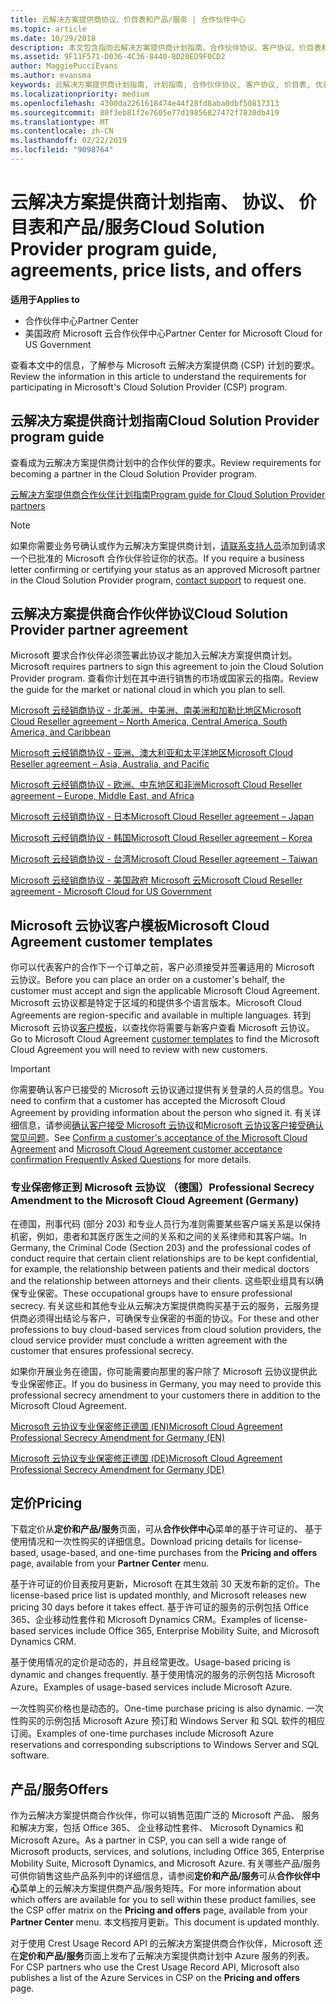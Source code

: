 ```yaml
---
title: 云解决方案提供商协议、价目表和产品/服务 | 合作伙伴中心
ms.topic: article
ms.date: 10/29/2018
description: 本文包含指向云解决方案提供商计划指南、合作伙伴协议、客户协议、价目表和产品/服务的链接。
ms.assetid: 9F11F571-D036-4C36-8440-8D20ED9F0CD2
author: MaggiePucciEvans
ms.author: evansma
keywords: 云解决方案提供商计划指南, 计划指南, 合作伙伴协议, 客户协议, 价目表, 优惠
ms.localizationpriority: medium
ms.openlocfilehash: 4300da2261618474e44f28fd8aba0dbf50817313
ms.sourcegitcommit: 80f3eb81f2e7605e77d19856827472f7830db419
ms.translationtype: MT
ms.contentlocale: zh-CN
ms.lasthandoff: 02/22/2019
ms.locfileid: "9098764"
---
```

# <a name="cloud-solution-provider-program-guide-agreements-price-lists-and-offers"></a><span data-ttu-id="3b754-104">云解决方案提供商计划指南、 协议、 价目表和产品/服务</span><span class="sxs-lookup"><span data-stu-id="3b754-104">Cloud Solution Provider program guide, agreements, price lists, and offers</span></span>

**<span data-ttu-id="3b754-105">适用于</span><span class="sxs-lookup"><span data-stu-id="3b754-105">Applies to</span></span>**

-  <span data-ttu-id="3b754-106">合作伙伴中心</span><span class="sxs-lookup"><span data-stu-id="3b754-106">Partner Center</span></span>
-  <span data-ttu-id="3b754-107">美国政府 Microsoft 云合作伙伴中心</span><span class="sxs-lookup"><span data-stu-id="3b754-107">Partner Center for Microsoft Cloud for US Government</span></span>


<span data-ttu-id="3b754-108">查看本文中的信息，了解参与 Microsoft 云解决方案提供商 (CSP) 计划的要求。</span><span class="sxs-lookup"><span data-stu-id="3b754-108">Review the information in this article to understand the requirements for participating in Microsoft's Cloud Solution Provider (CSP) program.</span></span> 

## <a name="cloud-solution-provider-program-guide"></a><span data-ttu-id="3b754-109">云解决方案提供商计划指南</span><span class="sxs-lookup"><span data-stu-id="3b754-109">Cloud Solution Provider program guide</span></span>

<span data-ttu-id="3b754-110">查看成为云解决方案提供商计划中的合作伙伴的要求。</span><span class="sxs-lookup"><span data-stu-id="3b754-110">Review requirements for becoming a partner in the Cloud Solution Provider program.</span></span>

[<span data-ttu-id="3b754-111">云解决方案提供商合作伙伴计划指南</span><span class="sxs-lookup"><span data-stu-id="3b754-111">Program guide for Cloud Solution Provider partners</span></span>](https://go.microsoft.com/fwlink/p/?LinkId=617100)

>[!Note]
><span data-ttu-id="3b754-112">如果你需要业务号确认或作为云解决方案提供商计划，[请联系支持人员](https://partner.microsoft.com/pcv/servicerequests/create)添加到请求一个已批准的 Microsoft 合作伙伴验证你的状态。</span><span class="sxs-lookup"><span data-stu-id="3b754-112">If you require a business letter confirming or certifying your status as an approved Microsoft partner in the Cloud Solution Provider program, [contact support](https://partner.microsoft.com/pcv/servicerequests/create) to request one.</span></span>

## <a name="cloud-solution-provider-partner-agreement"></a><span data-ttu-id="3b754-113">云解决方案提供商合作伙伴协议</span><span class="sxs-lookup"><span data-stu-id="3b754-113">Cloud Solution Provider partner agreement</span></span>

<span data-ttu-id="3b754-114">Microsoft 要求合作伙伴必须签署此协议才能加入云解决方案提供商计划。</span><span class="sxs-lookup"><span data-stu-id="3b754-114">Microsoft requires partners to sign this agreement to join the Cloud Solution Provider program.</span></span> <span data-ttu-id="3b754-115">查看你计划在其中进行销售的市场或国家云的指南。</span><span class="sxs-lookup"><span data-stu-id="3b754-115">Review the guide for the market or national cloud in which you plan to sell.</span></span>

[<span data-ttu-id="3b754-116">Microsoft 云经销商协议 - 北美洲、中美洲、南美洲和加勒比地区</span><span class="sxs-lookup"><span data-stu-id="3b754-116">Microsoft Cloud Reseller agreement – North America, Central America, South America, and Caribbean</span></span>](https://download.microsoft.com/download/2/C/8/2C8CAC17-FCE7-4F51-9556-4D77C7022DF5/MCRA2018_AOC_ENG_Sep2018_CR.pdf)

[<span data-ttu-id="3b754-117">Microsoft 云经销商协议 - 亚洲、澳大利亚和太平洋地区</span><span class="sxs-lookup"><span data-stu-id="3b754-117">Microsoft Cloud Reseller agreement – Asia, Australia, and Pacific</span></span>](https://download.microsoft.com/download/2/C/8/2C8CAC17-FCE7-4F51-9556-4D77C7022DF5/MCRA2018_APOC_ENG_Mar2019_CR.pdf)

[<span data-ttu-id="3b754-118">Microsoft 云经销商协议 - 欧洲、中东地区和非洲</span><span class="sxs-lookup"><span data-stu-id="3b754-118">Microsoft Cloud Reseller agreement – Europe, Middle East, and Africa</span></span>](https://download.microsoft.com/download/2/C/8/2C8CAC17-FCE7-4F51-9556-4D77C7022DF5/MCRA2018_EOC_ENG_Sep2018_CR.pdf)

[<span data-ttu-id="3b754-119">Microsoft 云经销商协议 - 日本</span><span class="sxs-lookup"><span data-stu-id="3b754-119">Microsoft Cloud Reseller agreement – Japan</span></span>](https://download.microsoft.com/download/2/C/8/2C8CAC17-FCE7-4F51-9556-4D77C7022DF5/MCRA2018_JPN_ENG_Sep2018_CR.pdf)

[<span data-ttu-id="3b754-120">Microsoft 云经销商协议 - 韩国</span><span class="sxs-lookup"><span data-stu-id="3b754-120">Microsoft Cloud Reseller agreement – Korea</span></span>](https://download.microsoft.com/download/2/C/8/2C8CAC17-FCE7-4F51-9556-4D77C7022DF5/MCRA2018_KOR_ENG_Sep2018_CR.pdf)

[<span data-ttu-id="3b754-121">Microsoft 云经销商协议 - 台湾</span><span class="sxs-lookup"><span data-stu-id="3b754-121">Microsoft Cloud Reseller agreement – Taiwan</span></span>](https://download.microsoft.com/download/2/C/8/2C8CAC17-FCE7-4F51-9556-4D77C7022DF5/MCRA2018_TAI_ENG_Sep2018_CR.pdf)

[<span data-ttu-id="3b754-122">Microsoft 云经销商协议 - 美国政府 Microsoft 云</span><span class="sxs-lookup"><span data-stu-id="3b754-122">Microsoft Cloud Reseller agreement - Microsoft Cloud for US Government</span></span>](https://download.microsoft.com/download/2/C/8/2C8CAC17-FCE7-4F51-9556-4D77C7022DF5/MCRA2018_AOC_USGCC_ENG_Feb2019_CR.pdf)

## <a name="microsoft-cloud-agreement-customer-templates"></a><span data-ttu-id="3b754-123">Microsoft 云协议客户模板</span><span class="sxs-lookup"><span data-stu-id="3b754-123">Microsoft Cloud Agreement customer templates</span></span>

<span data-ttu-id="3b754-124">你可以代表客户的合作下一个订单之前，客户必须接受并签署适用的 Microsoft 云协议。</span><span class="sxs-lookup"><span data-stu-id="3b754-124">Before you can place an order on a customer's behalf, the customer must accept and sign the applicable Microsoft Cloud Agreement.</span></span> <span data-ttu-id="3b754-125">Microsoft 云协议都是特定于区域的和提供多个语言版本。</span><span class="sxs-lookup"><span data-stu-id="3b754-125">Microsoft Cloud Agreements are region-specific and available in multiple languages.</span></span> <span data-ttu-id="3b754-126">转到 Microsoft 云协议[客户模板](agreements.md)，以查找你将需要与新客户查看 Microsoft 云协议。</span><span class="sxs-lookup"><span data-stu-id="3b754-126">Go to Microsoft Cloud Agreement [customer templates](agreements.md) to find the Microsoft Cloud Agreement you will need to review with new customers.</span></span>

>[!IMPORTANT]
><span data-ttu-id="3b754-127">你需要确认客户已接受的 Microsoft 云协议通过提供有关登录的人员的信息。</span><span class="sxs-lookup"><span data-stu-id="3b754-127">You need to confirm that a customer has accepted the Microsoft Cloud Agreement by providing information about the person who signed it.</span></span> <span data-ttu-id="3b754-128">有关详细信息，请参阅[确认客户接受 Microsoft 云协议](confirm-consent.md)和[Microsoft 云协议客户接受确认常见问题](confirm-consent-faq.md)。</span><span class="sxs-lookup"><span data-stu-id="3b754-128">See [Confirm a customer's acceptance of the Microsoft Cloud Agreement](confirm-consent.md) and [Microsoft Cloud Agreement customer acceptance confirmation Frequently Asked Questions](confirm-consent-faq.md) for more details.</span></span>

### <a name="professional-secrecy-amendment-to-the-microsoft-cloud-agreement-germany"></a><span data-ttu-id="3b754-129">专业保密修正到 Microsoft 云协议 （德国）</span><span class="sxs-lookup"><span data-stu-id="3b754-129">Professional Secrecy Amendment to the Microsoft Cloud Agreement (Germany)</span></span>

<span data-ttu-id="3b754-130">在德国，刑事代码 (部分 203) 和专业人员行为准则需要某些客户端关系是以保持机密，例如，患者和其医疗医生之间的关系和之间的关系律师和其客户端。</span><span class="sxs-lookup"><span data-stu-id="3b754-130">In Germany, the Criminal Code (Section 203) and the professional codes of conduct require that certain client relationships are to be kept confidential, for example, the relationship between patients and their medical doctors and the relationship between attorneys and their clients.</span></span> <span data-ttu-id="3b754-131">这些职业组具有以确保专业保密。</span><span class="sxs-lookup"><span data-stu-id="3b754-131">These occupational groups have to ensure professional secrecy.</span></span> <span data-ttu-id="3b754-132">有关这些和其他专业从云解决方案提供商购买基于云的服务，云服务提供商必须得出结论与客户，可确保专业保密的书面的协议。</span><span class="sxs-lookup"><span data-stu-id="3b754-132">For these and other professions to buy cloud-based services from cloud solution providers, the cloud service provider must conclude a written agreement with the customer that ensures professional secrecy.</span></span> 

<span data-ttu-id="3b754-133">如果你开展业务在德国，你可能需要向那里的客户除了 Microsoft 云协议提供此专业保密修正。</span><span class="sxs-lookup"><span data-stu-id="3b754-133">If you do business in Germany, you may need to provide this professional secrecy amendment to your customers there in addition to the Microsoft Cloud Agreement.</span></span>

[<span data-ttu-id="3b754-134">Microsoft 云协议专业保密修正德国 (EN)</span><span class="sxs-lookup"><span data-stu-id="3b754-134">Microsoft Cloud Agreement Professional Secrecy Amendment for Germany (EN)</span></span>](https://go.microsoft.com/fwlink/?linkid=2030827&clcid=0x409)

[<span data-ttu-id="3b754-135">Microsoft 云协议专业保密修正德国 (DE)</span><span class="sxs-lookup"><span data-stu-id="3b754-135">Microsoft Cloud Agreement Professional Secrecy Amendment for Germany (DE)</span></span>](https://go.microsoft.com/fwlink/?linkid=2030827&clcid=0x407)


## <a name="pricing"></a><span data-ttu-id="3b754-136">定价</span><span class="sxs-lookup"><span data-stu-id="3b754-136">Pricing</span></span>


<span data-ttu-id="3b754-137">下载定价从**定价和产品/服务**页面，可从**合作伙伴中心**菜单的基于许可证的、 基于使用情况和一次性购买的详细信息。</span><span class="sxs-lookup"><span data-stu-id="3b754-137">Download pricing details for license-based, usage-based, and one-time purchases from the **Pricing and offers** page, available from your **Partner Center** menu.</span></span> 

<span data-ttu-id="3b754-138">基于许可证的价目表按月更新，Microsoft 在其生效前 30 天发布新的定价。</span><span class="sxs-lookup"><span data-stu-id="3b754-138">The license-based price list is updated monthly, and Microsoft releases new pricing 30 days before it takes effect.</span></span> <span data-ttu-id="3b754-139">基于许可证的服务的示例包括 Office 365、企业移动性套件和 Microsoft Dynamics CRM。</span><span class="sxs-lookup"><span data-stu-id="3b754-139">Examples of license-based services include Office 365, Enterprise Mobility Suite, and Microsoft Dynamics CRM.</span></span> 

<span data-ttu-id="3b754-140">基于使用情况的定价是动态的，并且经常更改。</span><span class="sxs-lookup"><span data-stu-id="3b754-140">Usage-based pricing is dynamic and changes frequently.</span></span> <span data-ttu-id="3b754-141">基于使用情况的服务的示例包括 Microsoft Azure。</span><span class="sxs-lookup"><span data-stu-id="3b754-141">Examples of usage-based services include Microsoft Azure.</span></span>

<span data-ttu-id="3b754-142">一次性购买价格也是动态的。</span><span class="sxs-lookup"><span data-stu-id="3b754-142">One-time purchase pricing is also dynamic.</span></span> <span data-ttu-id="3b754-143">一次性购买的示例包括 Microsoft Azure 预订和 Windows Server 和 SQL 软件的相应订阅。</span><span class="sxs-lookup"><span data-stu-id="3b754-143">Examples of one-time purchases include Microsoft Azure reservations and corresponding subscriptions to Windows Server and SQL software.</span></span> 


## <a name="offers"></a><span data-ttu-id="3b754-144">产品/服务</span><span class="sxs-lookup"><span data-stu-id="3b754-144">Offers</span></span>


<span data-ttu-id="3b754-145">作为云解决方案提供商合作伙伴，你可以销售范围广泛的 Microsoft 产品、 服务和解决方案，包括 Office 365、 企业移动性套件、 Microsoft Dynamics 和 Microsoft Azure。</span><span class="sxs-lookup"><span data-stu-id="3b754-145">As a partner in CSP, you can sell a wide range of Microsoft products, services, and solutions, including Office 365, Enterprise Mobility Suite, Microsoft Dynamics, and Microsoft Azure.</span></span> <span data-ttu-id="3b754-146">有关哪些产品/服务可供你销售这些产品系列中的详细信息，请参阅**定价和产品/服务**可从**合作伙伴中心**菜单上的云解决方案提供商产品/服务矩阵。</span><span class="sxs-lookup"><span data-stu-id="3b754-146">For more information about which offers are available for you to sell within these product families, see the CSP offer matrix on the **Pricing and offers** page, available from your **Partner Center** menu.</span></span> <span data-ttu-id="3b754-147">本文档按月更新。</span><span class="sxs-lookup"><span data-stu-id="3b754-147">This document is updated monthly.</span></span>

<span data-ttu-id="3b754-148">对于使用 Crest Usage Record API 的云解决方案提供商合作伙伴，Microsoft 还在**定价和产品/服务**页面上发布了云解决方案提供商计划中 Azure 服务的列表。</span><span class="sxs-lookup"><span data-stu-id="3b754-148">For CSP partners who use the Crest Usage Record API, Microsoft also publishes a list of the Azure Services in CSP on the **Pricing and offers** page.</span></span>



